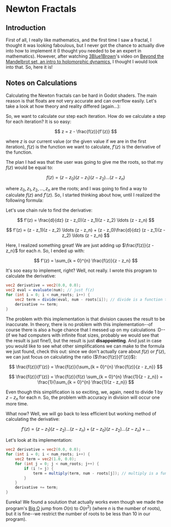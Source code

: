 # Newton Fractals

## Introduction
First of all, I really like mathematics, and the first time I saw a fractal, I thought it was looking faboulous, but I never got the chance to actually dive into how to implement it (I thought you needed to be an expert in mathematics). However, after watching [3Blue1Brown](https://www.3blue1brown.com/)'s video on [Beyond the Mandelbrot set, an intro to holomorphic dynamics](https://www.youtube.com/watch?v=LqbZpur38nw), I thought I would look into that. So, here it is!

## Notes on Calculations
Calculating the Newton fractals can be hard in Godot shaders. The main reason is that floats are not very accurate and can overflow easily. Let's take a look at how theory and reality differed (again...):

So, we want to calculate our step each iteration. How do we calculate a step for each iteration? It is so easy:

$$
z = z - \frac{f(z)}{f'(z)}
$$

where $z$ is our current value (or the given value if we are in the first iteration), $f(z)$ is the function we want to calculate, $f'(z)$ is the derivative of the function. 

The plan I had was that the user was going to give me the roots, so that my $f(z)$ would be equal to:

$$
f(z) = (z - z_0)(z - z_1)(z - z_2) \ldots (z - z_n)
$$

where $z_0, z_1, z_2, \ldots, z_n$ are the roots; and I was going to find a way to calculate $f(z)$ and $f'(z)$. So, I started thinking about how, until I realized the following formula:

Let's use chain rule to find the derivative:

$$
f'(z) = \frac{d}{dz} (z - z_0)(z - z_1)(z - z_2) \ldots (z - z_n) 
$$

$$
f'(z) = (z - z_1)(z - z_2) \ldots (z - z_n) + (z - z_0)\frac{d}{dz} (z - z_1)(z - z_2) \ldots (z - z_n)
$$

Here, I realized something great! We are just adding up $\frac{f(z)}{z - z_n}$ for each $n$. So, I ended up with:

$$
f'(z) = \sum_{k = 0}^{n} \frac{f(z)}{z - z_n}
$$

It's soo easy to implement, right? Well, not really. I wrote this program to calculate the derivative:
```glsl
vec2 derivative = vec2(0.0, 0.0);
vec2 eval = evaluate(num); // just f(z)
for (int i = 0; i < num_roots; i++) {
    vec2 term = divide(eval, num - roots[i]); // divide is a function that calculates complex division.
    derivative += term;
}
```

The problem with this implementation is that division causes the result to be inaccurate. In theory, there is no problem with this implementation--of course there is also a huge chance that I messed up on my calculations :D--(if we had computers with infinite float sizes, probably we would see that the result is just fine!), but the result is just **disappointing**. And just in case you would like to see what other simplifications we can make to the formula we just found, check this out: since we don't actually care about $f(z)$ or $f'(z)$, we can just focus on calculating the ratio ($\frac{f(z)}{f'(z)}$):

$$
\frac{f(z)}{f'(z)} = \frac{f(z)}{\sum_{k = 0}^{n} \frac{f(z)}{z - z_n}}
$$

$$
\frac{f(z)}{f'(z)} = \frac{f(z)}{f(z) \sum_{k = 0}^{n} \frac{1}{z - z_n}} = \frac{1}{\sum_{k = 0}^{n} \frac{1}{z - z_n}}
$$

Even though this simplification is so exciting, we, again, need to divide $1$ by $z - z_n$ for each $n$. So, the problem with accuracy in division will occur one more time.

What now? Well, we will go back to less efficient but working method of calculating the derivative:

$$
f'(z) = (z - z_1)(z - z_2) \ldots (z - z_n) + (z - z_0)(z - z_2) \ldots (z - z_n) + \ldots
$$

Let's look at its implementation:
```glsl
vec2 derivative = vec2(0.0, 0.0);
for (int i = 0; i < num_roots; i++) {
    vec2 term = vec2(1.0, 0.0);
    for (int j = 0; j < num_roots; j++) {
        if (i != j) {
            term = multiply(term, num - roots[j]); // multiply is a function that calculates complex multiplication.
        }
    }
    derivative += term;
}
```
Eureka! We found a soulution that actually works even though we made the program's [Big O](https://en.wikipedia.org/wiki/Big_O_notation) jump from $O(n)$ to $O(n^2)$ (where $n$ is the number of roots), but it is fine--we restrict the number of roots to be less than $10$ in our program).
